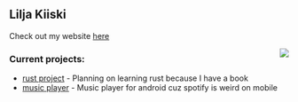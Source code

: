 ## Lilja Kiiski

Check out my website [here](https://liljakiiski.github.io)

<img align="right" src="https://github-readme-stats.vercel.app/api/top-langs/?username=LiljaKiiski&layout=compact&langs_count=7" />

### Current projects:
- [rust project](https://github.com/LiljaKiiski/rust-project) - Planning on learning rust because I have a book
- [music player](https://github.com/LiljaKiiski/music-player) - Music player for android cuz spotify is weird on mobile
